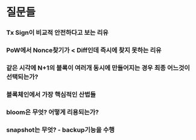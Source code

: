 # 질문들
### Tx Sign이 비교적 안전하다고 보는 리유
### PoW에서 Nonce찾기가 < Diff인데 즉시에 찾지 못하는 리유
### 같은 시각에 N+1의 블록이 여러개 동시에 만들어지는 경우 최종 어느것이 선택되는가?
### 블록체인에서 가장 핵심적인 산법들
### bloom은 무엇? 어떻게 리용되는가?
### snapshot는 무엇? - backup기능을 수행
### 
